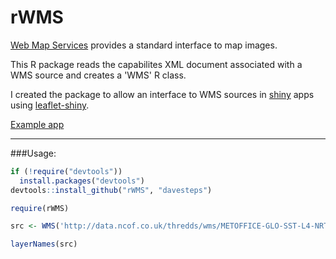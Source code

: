 # rWMS

[Web Map Services](http://www.opengeospatial.org/standards/wms) provides a standard interface to map images.

This R package reads the capabilites XML document associated with a WMS source and creates a 'WMS' R class.

I created the package to allow an interface to WMS sources in [shiny](http://shiny.rstudio.com/) apps using [leaflet-shiny](https://github.com/davesteps/leaflet-shiny).

[Example app](https://davesteps.shinyapps.io/wms_example/)


----
###Usage:

  
```r
if (!require("devtools"))
  install.packages("devtools")
devtools::install_github("rWMS", "davesteps")

require(rWMS)

src <- WMS('http://data.ncof.co.uk/thredds/wms/METOFFICE-GLO-SST-L4-NRT-OBS-SST-V2?')

layerNames(src)
```



